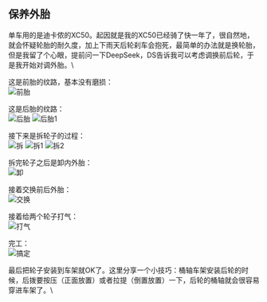 ## 保养外胎
单车用的是迪卡侬的XC50。起因就是我的XC50已经骑了快一年了，很自然地，就会怀疑轮胎的耐久度，加上下雨天后轮刹车会抱死，最简单的办法就是换轮胎，但是我留了个心眼，提前问一下DeepSeek，DS告诉我可以考虑调换前后轮，于是我开始对调外胎。\

这是前胎的纹路，基本没有磨损：\
![前胎](../images/0-维修自行车/10-保养外胎/前胎.webp)

这是后胎的纹路：\
![后胎](../images/0-维修自行车/10-保养外胎/后胎.webp)
![后胎1](../images/0-维修自行车/10-保养外胎/后胎1.webp)

接下来是拆轮子的过程：\
![拆](../images/0-维修自行车/10-保养外胎/拆.webp)
![拆1](../images/0-维修自行车/10-保养外胎/拆1.webp)
![拆2](../images/0-维修自行车/10-保养外胎/拆2.webp)

拆完轮子之后是卸内外胎：\
![卸](../images/0-维修自行车/10-保养外胎/卸.webp)

接着交换前后外胎：\
![交换](../images/0-维修自行车/10-保养外胎/交换.webp)

接着给两个轮子打气：\
![打气](../images/0-维修自行车/10-保养外胎/打气.webp)

完工：\
![搞定](../images/0-维修自行车/10-保养外胎/搞定.webp)

最后把轮子安装到车架就OK了。这里分享一个小技巧：桶轴车架安装后轮的时候，后拨要按压（正面放置）或者拉提（倒置放置）一下，后轮的桶轴就会很容易穿进车架了。\